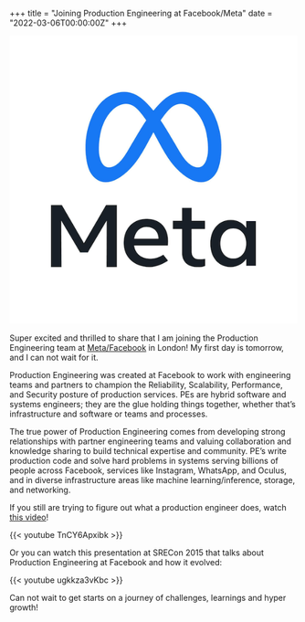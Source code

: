 +++
title = "Joining Production Engineering at Facebook/Meta"
date = "2022-03-06T00:00:00Z"
+++

![Meta](meta-logo.png)

Super excited and thrilled to share that I am joining the Production Engineering team at
[Meta/Facebook](https://facebook.com) in London!  My first day is tomorrow, and I can not wait for
it.

Production Engineering was created at Facebook to work with engineering teams and partners to
champion the Reliability, Scalability, Performance, and Security posture of production services. PEs
are hybrid software and systems engineers; they are the glue holding things together, whether that’s
infrastructure and software or teams and processes.

The true power of Production Engineering comes from developing strong relationships with partner
engineering teams and valuing collaboration and knowledge sharing to build technical expertise and
community. PE’s write production code and solve hard problems in systems serving billions of people
across Facebook, services like Instagram, WhatsApp, and Oculus, and in diverse infrastructure areas
like machine learning/inference, storage, and networking.

If you still are trying to figure out what a production engineer does, watch [this
video](https://www.youtube.com/watch?v=TnCY6Apxibk)!

{{< youtube TnCY6Apxibk >}}

Or you can watch this presentation at SRECon 2015 that talks about Production Engineering at
Facebook and how it evolved:

{{< youtube ugkkza3vKbc >}}

Can not wait to get starts on a journey of challenges, learnings and hyper growth!
